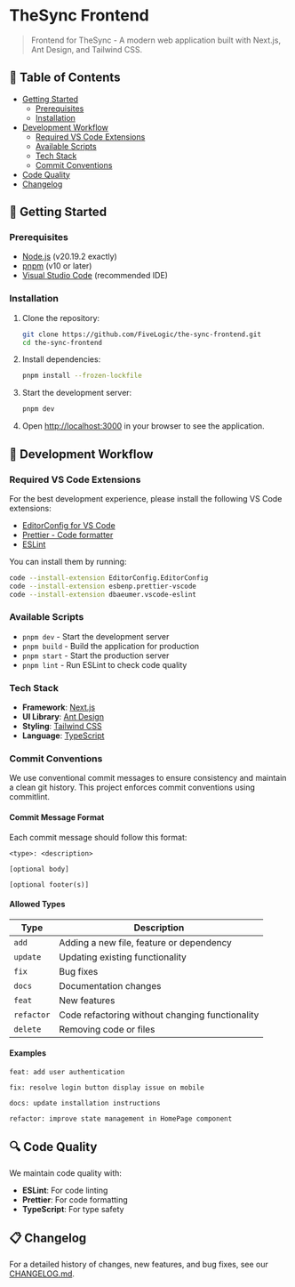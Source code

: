 # TheSync Frontend

> Frontend for TheSync - A modern web application built with Next.js, Ant Design, and Tailwind CSS.

## 📑 Table of Contents

- [Getting Started](#-getting-started)
  - [Prerequisites](#prerequisites)
  - [Installation](#installation)
- [Development Workflow](#-development-workflow)
  - [Required VS Code Extensions](#required-vs-code-extensions)
  - [Available Scripts](#available-scripts)
  - [Tech Stack](#tech-stack)
  - [Commit Conventions](#commit-conventions)
- [Code Quality](#-code-quality)
- [Changelog](#-changelog)

## 🚀 Getting Started

### Prerequisites

- [Node.js](https://nodejs.org/) (v20.19.2 exactly)
- [pnpm](https://pnpm.io/) (v10 or later)
- [Visual Studio Code](https://code.visualstudio.com/) (recommended IDE)

### Installation

1. Clone the repository:

   ```bash
   git clone https://github.com/FiveLogic/the-sync-frontend.git
   cd the-sync-frontend
   ```

2. Install dependencies:

   ```bash
   pnpm install --frozen-lockfile
   ```

3. Start the development server:

   ```bash
   pnpm dev
   ```

4. Open [http://localhost:3000](http://localhost:3000) in your browser to see the application.

## 🧰 Development Workflow

### Required VS Code Extensions

For the best development experience, please install the following VS Code extensions:

- [EditorConfig for VS Code](https://marketplace.visualstudio.com/items?itemName=EditorConfig.EditorConfig)
- [Prettier - Code formatter](https://marketplace.visualstudio.com/items?itemName=esbenp.prettier-vscode)
- [ESLint](https://marketplace.visualstudio.com/items?itemName=dbaeumer.vscode-eslint)

You can install them by running:

```bash
code --install-extension EditorConfig.EditorConfig
code --install-extension esbenp.prettier-vscode
code --install-extension dbaeumer.vscode-eslint
```

### Available Scripts

- `pnpm dev` - Start the development server
- `pnpm build` - Build the application for production
- `pnpm start` - Start the production server
- `pnpm lint` - Run ESLint to check code quality

### Tech Stack

- **Framework**: [Next.js](https://nextjs.org/)
- **UI Library**: [Ant Design](https://ant.design/)
- **Styling**: [Tailwind CSS](https://tailwindcss.com/)
- **Language**: [TypeScript](https://www.typescriptlang.org/)

### Commit Conventions

We use conventional commit messages to ensure consistency and maintain a clean git history. This project enforces commit conventions using commitlint.

#### Commit Message Format

Each commit message should follow this format:

```
<type>: <description>

[optional body]

[optional footer(s)]
```

#### Allowed Types

| Type       | Description                                     |
| ---------- | ----------------------------------------------- |
| `add`      | Adding a new file, feature or dependency        |
| `update`   | Updating existing functionality                 |
| `fix`      | Bug fixes                                       |
| `docs`     | Documentation changes                           |
| `feat`     | New features                                    |
| `refactor` | Code refactoring without changing functionality |
| `delete`   | Removing code or files                          |

#### Examples

```
feat: add user authentication
```

```
fix: resolve login button display issue on mobile
```

```
docs: update installation instructions
```

```
refactor: improve state management in HomePage component
```

## 🔍 Code Quality

We maintain code quality with:

- **ESLint**: For code linting
- **Prettier**: For code formatting
- **TypeScript**: For type safety

## 📋 Changelog

For a detailed history of changes, new features, and bug fixes, see our [CHANGELOG.md](./CHANGELOG.md).
